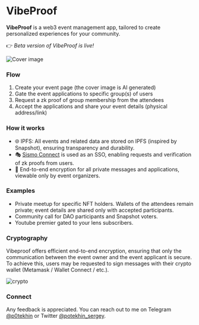 # VibeProof

**VibeProof** is a web3 event management app, tailored to create personalized experiences for your community.

👉 *Beta version of VibeProof is live!*  

![Cover image](https://snaphost.nyc3.cdn.digitaloceanspaces.com/public/cover/0220278b-5688-40cd-afb1-d224e3f046fd-7220e02c-ea63-4dc7-b0b4-ba50f1d1ac0a.png)

### Flow

1. Create your event page (the cover image is AI generated)  
2. Gate the event applications to specific group(s) of users
3. Request a zk proof of group membership from the attendees
4. Accept the applications and share your event details (physical address/link)



### How it works

* 🌐 IPFS: All events and related data are stored on IPFS (inspired by Snapshot), ensuring transparency and durability. 
* 🎭 [Sismo Connect](https://www.sismo.io/) is used as an SSO, enabling requests and verification of zk proofs from users.  
* 🔐 End-to-end encryption for all private messages and applications, viewable only by event organizers.


### Examples 

- Private meetup for specific NFT holders. Wallets of the attendees remain private; event details are shared only with accepted participants. 
- Community call for DAO participants and Snapshot voters.
- Youtube premier gated to your lens subscribers.

### Cryptography

Vibeproof offers efficient end-to-end encryption, ensuring that only the communication between the event owner and the event applicant is secure. To achieve this, users may be requested to sign messages with their crypto wallet (Metamask / Wallet Connect / etc.).

![crypto](./public/Crypto.png)

### Connect 

Any feedback is appreciated. You can reach out to me on Telegram [@p0tekhin](https://t.me/p0tekhin) or Twitter [@potekhin_sergey](https://twitter.com/potekhin_sergey).
